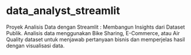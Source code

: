 # data_analyst_streamlit
 Proyek Analisis Data dengan Streamlit : Membangun Insights dari Dataset Publik. Analisis data menggunakan Bike Sharing, E-Commerce, atau Air Quality dataset untuk menjawab pertanyaan bisnis dan memperjelas hasil dengan visualisasi data.
